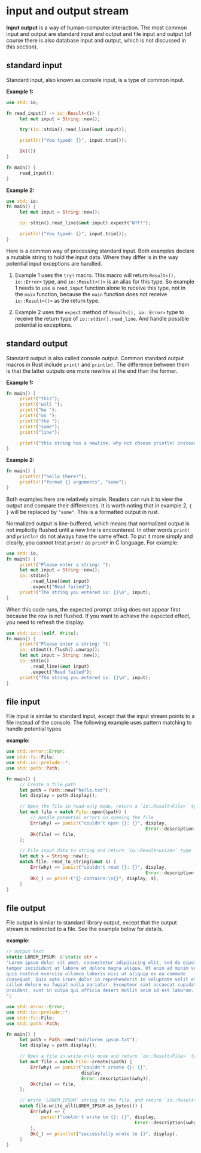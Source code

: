 # input and output stream
**Input output** is a way of human-computer interaction. The most common input and output are standard input and output and file input and output (of course there is also database input and output, which is not discussed in this section).

## standard input
Standard input, also known as console input, is a type of common input.

**Example 1:**

```rust
use std::io;

fn read_input() -> io::Result<()> {
     let mut input = String::new();

     try!(io::stdin().read_line(&mut input));

     println!("You typed: {}", input.trim());

     Ok(())
}

fn main() {
     read_input();
}
```

**Example 2:**

```rust
use std::io;
fn main() {
     let mut input = String::new();

     io::stdin().read_line(&mut input).expect("WTF!");

     println!("You typed: {}", input.trim());
}
```

Here is a common way of processing standard input. Both examples declare a mutable string to hold the input data.
Where they differ is in the way potential input exceptions are handled.

1. Example 1 uses the `try!` macro. This macro will return `Result<(), io::Error>` type, and `io::Result<()>` is an alias for this type. So example 1 needs to use a `read_input` function alone to receive this type, not in the `main` function, because the `main` function does not receive `io::Result<()>` as the return type.

2. Example 2 uses the `expect` method of `Result<(), io::Error>` type to receive the return type of `io::stdin().read_line`. And handle possible potential io exceptions.

## standard output
Standard output is also called console output. Common standard output macros in Rust include `print!` and `println!`. The difference between them is that the latter outputs one more newline at the end than the former.

**Example 1:**

```rust
fn main() {
     print!("this");
     print!("will ");
     print!("be ");
     print!("on ");
     print!("the ");
     print!("same");
     print!("line");

     print!("this string has a newline, why not choose println! instead?\n");
}
```

**Example 2:**

```rust
fn main() {
     println!("hello there!");
     println!("format {} arguments", "some");
}
```

Both examples here are relatively simple. Readers can run it to view the output and compare their differences.
It is worth noting that in example 2, `{ }` will be replaced by `"some"`. This is a formatted output in rust.

Normalized output is line-buffered, which means that normalized output is not implicitly flushed until a new line is encountered.
In other words `print!` and `println!` do not always have the same effect.
To put it more simply and clearly, you cannot treat `print!` as `printf` in C language. For example:

```rust
use std::io;
fn main() {
     print!("Please enter a string: ");
     let mut input = String::new();
     io::stdin()
         .read_line(&mut input)
         .expect("Read failed");
     print!("The string you entered is: {}\n", input);
}
```

When this code runs, the expected prompt string does not appear first because the row is not flushed.
If you want to achieve the expected effect, you need to refresh the display:

```rust
use std::io::{self, Write};
fn main() {
     print!("Please enter a string: ");
     io::stdout().flush().unwrap();
     let mut input = String::new();
     io::stdin()
         .read_line(&mut input)
         .expect("Read failed");
     print!("The string you entered is: {}\n", input);
}
```

## file input

File input is similar to standard input, except that the input stream points to a file instead of the console. The following example uses pattern matching to handle potential typos

**example:**

```rust
use std::error::Error;
use std::fs::File;
use std::io::prelude::*;
use std::path::Path;

fn main() {
     // Create a file path
     let path = Path::new("hello.txt");
     let display = path.display();

     // Open the file in read-only mode, return a `io::Result<File>` type
     let mut file = match File::open(&path) {
         // Handle potential errors in opening the file
         Err(why) => panic!("couldn't open {}: {}", display,
                                                    Error::description(&why)),
         Ok(file) => file,
     };

     // File input data to string and return `io::Result<usize>` type
     let mut s = String::new();
     match file. read_to_string(&mut s) {
         Err(why) => panic!("couldn't read {}: {}", display,
                                                    Error::description(&why)),
         Ok(_) => print!("{} contains:\n{}", display, s),
     }
}
```

## file output
File output is similar to standard library output, except that the output stream is redirected to a file. See the example below for details.

**example:**

```rust
// output text
static LOREM_IPSUM: &'static str =
"Lorem ipsum dolor sit amet, consectetur adipisicing elit, sed do eiusmod
tempor incididunt ut labore et dolore magna aliqua. Ut enim ad minim veniam,
quis nostrud exercise ullamco laboris nisi ut aliquip ex ea commodo
consequat. Duis aute irure dolor in reprehenderit in voluptate velit esse
cillum dolore eu fugiat nulla pariatur. Excepteur sint occaecat cupidat non
proident, sunt in culpa qui officia desert mollit anim id est laborum.
";

use std::error::Error;
use std::io::prelude::*;
use std::fs::File;
use std::path::Path;

fn main() {
     let path = Path::new("out/lorem_ipsum.txt");
     let display = path.display();

     // Open a file in write-only mode and return `io::Result<File>` type
     let mut file = match File::create(&path) {
         Err(why) => panic!("couldn't create {}: {}",
                            display,
                            Error::description(&why)),
         Ok(file) => file,
     };

     // Write `LOREM_IPSUM` string to the file, and return `io::Result<()>` type
     match file.write_all(LOREM_IPSUM.as_bytes()) {
         Err(why) => {
             panic!("couldn't write to {}: {}", display,
                                                Error::description(&why))
         },
         Ok(_) => println!("successfully wrote to {}", display),
     }
}
```
